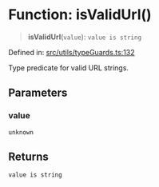 # Function: isValidUrl()

> **isValidUrl**(`value`): `value is string`

Defined in: [src/utils/typeGuards.ts:132](https://github.com/Nick2bad4u/Uptime-Watcher/blob/dca5483e793478722cd3e6e125cafcec5fc771f0/src/utils/typeGuards.ts#L132)

Type predicate for valid URL strings.

## Parameters

### value

`unknown`

## Returns

`value is string`
